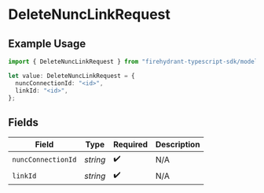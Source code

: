 # DeleteNuncLinkRequest

## Example Usage

```typescript
import { DeleteNuncLinkRequest } from "firehydrant-typescript-sdk/models/operations";

let value: DeleteNuncLinkRequest = {
  nuncConnectionId: "<id>",
  linkId: "<id>",
};
```

## Fields

| Field              | Type               | Required           | Description        |
| ------------------ | ------------------ | ------------------ | ------------------ |
| `nuncConnectionId` | *string*           | :heavy_check_mark: | N/A                |
| `linkId`           | *string*           | :heavy_check_mark: | N/A                |